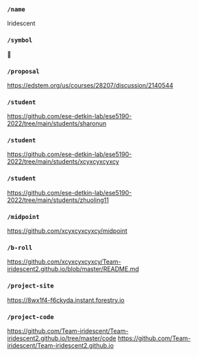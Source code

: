 ### `/name`
Iridescent
### `/symbol`
👻
### `/proposal`
https://edstem.org/us/courses/28207/discussion/2140544
### `/student`
https://github.com/ese-detkin-lab/ese5190-2022/tree/main/students/sharonun
### `/student`
https://github.com/ese-detkin-lab/ese5190-2022/tree/main/students/xcyxcyxcyxcy
### `/student`
https://github.com/ese-detkin-lab/ese5190-2022/tree/main/students/zhuoling11
### `/midpoint`
https://github.com/xcyxcyxcyxcy/midpoint
### `/b-roll`
https://github.com/xcyxcyxcyxcy/Team-iridescent2.github.io/blob/master/README.md
### `/project-site`
https://8wx1f4-f6ckyda.instant.forestry.io
### `/project-code`
https://github.com/Team-iridescent/Team-iridescent2.github.io/tree/master/code
https://github.com/Team-iridescent/Team-iridescent2.github.io

